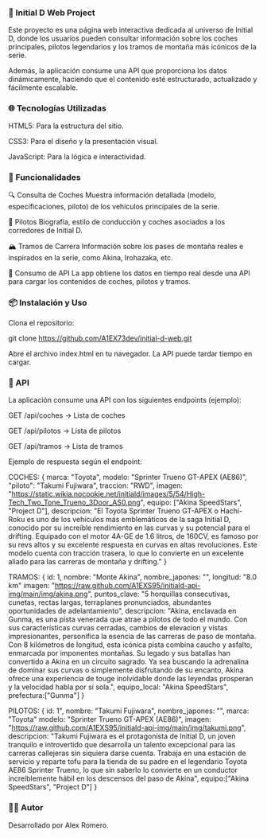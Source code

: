 ### 🚗 Initial D Web Project
Este proyecto es una página web interactiva dedicada al universo de Initial D, donde los usuarios pueden consultar información sobre los coches principales, pilotos legendarios y los tramos de montaña más icónicos de la serie.


Además, la aplicación consume una API que proporciona los datos dinámicamente, haciendo que el contenido esté estructurado, actualizado y fácilmente escalable.


### 🌐 Tecnologías Utilizadas


HTML5: Para la estructura del sitio.


CSS3: Para el diseño y la presentación visual.


JavaScript: Para la lógica e interactividad.


### 🔧 Funcionalidades


🔍 Consulta de Coches
Muestra información detallada (modelo, especificaciones, piloto) de los vehículos principales de la serie.


🏁 Pilotos
Biografía, estilo de conducción y coches asociados a los corredores de Initial D.


🏔️ Tramos de Carrera
Información sobre los pases de montaña reales e inspirados en la serie, como Akina, Irohazaka, etc.


🔄 Consumo de API
La app obtiene los datos en tiempo real desde una API para cargar los contenidos de coches, pilotos y tramos.


### 📦 Instalación y Uso


Clona el repositorio:


git clone https://github.com/A1EX73dev/initial-d-web.git


Abre el archivo index.html en tu navegador. La API puede tardar tiempo en cargar.


### 🔌 API


La aplicación consume una API con los siguientes endpoints (ejemplo):


GET /api/coches → Lista de coches


GET /api/pilotos → Lista de pilotos


GET /api/tramos → Lista de tramos



Ejemplo de respuesta según el endpoint:


COCHES:
{
  marca: "Toyota",
  modelo: "Sprinter Trueno GT-APEX (AE86)",
  "piloto": "Takumi Fujiwara",
  traccion: "RWD",
  imagen: "https://static.wikia.nocookie.net/initiald/images/5/54/High-Tech_Two_Tone_Trueno_3Door_AS0.png",
  equipo: ["Akina SpeedStars", "Project D"],
  descripcion: "El Toyota Sprinter Trueno GT-APEX o Hachi-Roku es uno de los vehículos más emblemáticos de la saga Initial D, conocido por su increíble rendimiento en las curvas y su potencial para el drifting. Equipado con el motor 4A-GE de 1.6 litros, de 160CV, es famoso por su revs altos y su excelente respuesta en curvas en altas revoluciones. Este modelo cuenta con tracción trasera, lo que lo convierte en un excelente aliado para las carreras de montaña y drifting."
}


TRAMOS:
{
  id: 1,
  nombre: "Monte Akina",
  nombre_japones: "",
  longitud: "8.0 km"
  imagen: "https://raw.github.com/A1EXS95/initiald-api-img/main/img/akina.png",
  puntos_clave: "5 horquillas consecutivas, cunetas, rectas largas, terraplanes pronunciados, abundantes oportunidades de adelantamiento",
  descripcion: "Akina, enclavada en Gunma, es una pista venerada que atrae a pilotos de todo el mundo. Con sus características curvas cerradas, cambios de elevacion y vistas impresionantes, personifica la esencia de las carreras de paso de montaña. Con 8 kilómetros de   longitud, esta icónica pista combina caucho y asfalto, enmarcada por imponentes montañas. Su legado y sus batallas han convertido a Akina en un circuito sagrado. Ya sea buscando la adrenalina de dominar sus curvas o simplemente disfrutando de su encanto, Akina ofrece una experiencia de touge inolvidable donde las leyendas prosperan y la velocidad habla por sí sola.",
  equipo_local: "Akina SpeedStars",
  prefectura:["Gunma"]
}


PILOTOS:
{
  id: 1",
  nombre: "Takumi Fujiwara",
  nombre_japones: "",
  marca: "Toyota"
  modelo: "Sprinter Trueno GT-APEX (AE86)",
  imagen: "https://raw.github.com/A1EXS95/initiald-api-img/main/img/takumi.png",
  descripcion: "Takumi Fujiwara es el protagonista de Initial D, un joven tranquilo e introvertido que desarrolla un talento excepcional para las carreras callejeras sin siquiera darse cuenta. Trabaja en una estación de servicio y reparte tofu para la tienda de su padre en el legendario Toyota AE86 Sprinter Trueno, lo que sin saberlo lo convierte en un conductor increíblemente hábil en los descensos del paso de Akina",
  equipo:["Akina SpeedStars", "Project D"]
}


### 👨‍💻 Autor
Desarrollado por Alex Romero.
